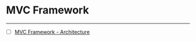 # MVC Framework
---

- [ ] [MVC Framework - Architecture](https://www.tutorialspoint.com/mvc_framework/mvc_framework_architecture.htm)
